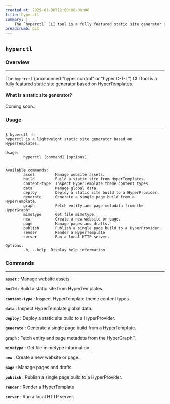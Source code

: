 ```yaml
---
created_at: 2025-01-30T12:00:00-08:00
title: hyperctl
summary: |
    The `hyperctl` CLI tool is a fully featured static site generator based on HyperTemplates.
breadcrumb: CLI
---
```


## `hyperctl`

<auto-toc selectors='h3,h4,h5,h6,dl dt'></auto-toc>

### Overview
------------

The `hyperctl` (pronounced "hyper control" or "hyper C-T-L") CLI tool is a fully featured static site generator based on HyperTemplates.

#### What is a static site generator?

Coming soon...

### Usage
---------

<code-snippet ht-block filename='hyperctl'>

```plaintext
$ hyperctl -h
hyperctl is a lightweight static site generator based on HyperTemplates.

Usage:
        hyperctl [command] [options]


Available commands:
        asset         Manage website assets.
        build         Build a static site from HyperTemplates.
        content-type  Inspect HyperTemplate theme content types.
        data          Manage global data.
        deploy        Deploy a static site build to a HyperProvider.
        generate      Generate a single page build from a HyperTemplate.
        graph         Fetch entity and page metadata from the HyperGraph™️.
        mimetype      Get file mimetype.
        new           Create a new website or page.
        page          Manage pages and drafts.
        publish       Publish a single page build to a HyperProvider.
        render        Render a HyperTemplate
        server        Run a local HTTP server.

Options:
        -h, --help  Display help information.
```

</code-snippet>

### Commands
------------

**`asset`**
: Manage website assets.

  <learn-more ht-block href='/docs/reference/cli/commands/asset/'></learn-more>

**`build`**
: Build a static site from HyperTemplates.

  <learn-more ht-block href='/docs/reference/cli/commands/build/'></learn-more>

**`content-type`**
: Inspect HyperTemplate theme content types.

  <learn-more ht-block href='/docs/reference/cli/commands/content-type/'></learn-more>

**`data`**
: Inspect HyperTemplate global data.

  <learn-more ht-block href='/docs/reference/cli/commands/data/'></learn-more>

**`deploy`**
: Deploy a static site build to a HyperProvider.

  <learn-more ht-block href='/docs/reference/cli/commands/deploy/'></learn-more>

**`generate`**
: Generate a single page build from a HyperTemplate.

  <learn-more ht-block href='/docs/reference/cli/commands/generate/'></learn-more>

**`graph`**
: Fetch entity and page metadata from the HyperGraph™️.

  <learn-more ht-block href='/docs/reference/cli/commands/graph/'></learn-more>

**`mimetype`**
: Get file mimetype information.

  <learn-more ht-block href='/docs/reference/cli/commands/mimetype/'></learn-more>

**`new`**
: Create a new website or page.

  <learn-more ht-block href='/docs/reference/cli/commands/new/'></learn-more>

**`page`**
: Manage pages and drafts.

  <learn-more ht-block href='/docs/reference/cli/commands/page/'></learn-more>

**`publish`**
: Publish a single page build to a HyperProvider.

  <learn-more ht-block href='/docs/reference/cli/commands/publish/'></learn-more>

**`render`**
: Render a HyperTemplate

  <learn-more ht-block href='/docs/reference/cli/commands/render/'></learn-more>

**`server`**
: Run a local HTTP server.

  <learn-more ht-block href='/docs/reference/cli/commands/server/'></learn-more>
